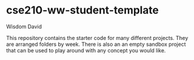 # cse210-ww-student-template
Wisdom David

This repository contains the starter code for many different projects. They are arranged folders by week. There is also an an empty sandbox project that can be used to play around with any concept you would like.
